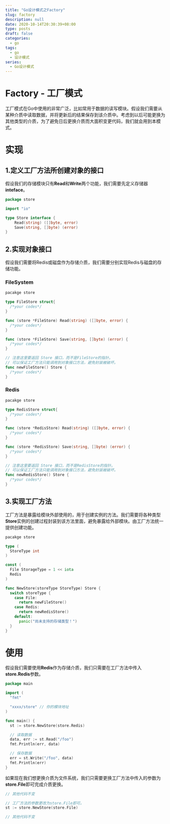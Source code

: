 ```yaml
---
title: "Go设计模式之Factory"
slug: factory
description: null
date: 2020-10-14T20:30:39+08:00
type: posts
draft: false
categories:
  - go
tags:
  - go
  - 设计模式
series:
  - Go设计模式
---
```


# Factory - 工厂模式

工厂模式在Go中使用的非常广泛，比如常用于数据的读写模块。假设我们需要从某种介质中读取数据，并将更新后的结果保存到该介质中。考虑到以后可能更换为其他类型的介质，为了避免日后更换介质而大面积变更代码，我们就会用到本模式。

# 实现

## 1.定义工厂方法所创建对象的接口
假设我们的存储模块只有**Read**和**Write**两个功能，我们需要先定义存储器**inteface**。

```go
package store

import "io"

type Store interface {
    Read(string) ([]byte, error)
    Save(string, []byte) (error)
}
```

## 2.实现对象接口

假设我们需要将Redis或磁盘作为存储介质，我们需要分别实现Redis与磁盘的存储功能。

### FileSystem
```go
pacakge store

type FileStore struct{
  /*your codes*/
}

func (store *FileStore) Read(string) ([]byte, error) {
  /*your codes*/
}

func (store *FileStore) Save(string, []byte) (error) {
  /*your codes*/
}

// 注意这里要返回 Store 接口，而不是FileStore的指针。
// 可以保证工厂方法只能调用到对象接口方法，避免封装被破坏。
func newFileStore() Store {
  /*your codes*/
}
```

### Redis
```go
pacakge store

type RedisStore struct{
  /*your codes*/
}

func (store *RedisStore) Read(string) ([]byte, error) {
  /*your codes*/
}

func (store *RedisStore) Save(string, []byte) (error) {
  /*your codes*/
}

// 注意这里要返回 Store 接口，而不是RedisStore的指针。
// 可以保证工厂方法只能调用到对象接口方法，避免封装被破坏。
func newRedisStore() Store {
  /*your codes*/
}
```

## 3.实现工厂方法

工厂方法是暴露给模块外部使用的，用于创建实例的方法。我们需要将各种类型**Store**实例的创建过程封装到该方法里面，避免暴露给外部模块。由工厂方法统一提供创建功能。

```go
pacakge store

type (
  StoreType int
)

const (
  File StorageType = 1 << iota
  Redis
)

func NewStore(storeType StoreType) Store {
  switch storeType {
    case File:
      return newFileStore()
    case Redis:
      return newRedisStore()
    default:
      panic("尚未支持的存储类型！")
  }
}
```

# 使用

假设我们需要使用**Redis**作为存储介质，我们只需要在工厂方法中传入**store.Redis**参数。

```go
package main

import (
  "fmt"

  "xxxx/store" // 你的模块地址
)

func main() {
  st := store.NewStore(store.Redis)

  // 读取数据
  data, err := st.Read("/foo")
  fmt.Println(err, data)

  // 保存数据
  err = st.Write("/foo", data)
  fmt.Println(err)
}
```

如果现在我们想更换介质为文件系统，我们只需要更换工厂方法中传入的参数为**store.File**即可完成介质更换。

```go
// 其他代码不变

// 工厂方法的参数更改为store.File即可。
st := store.NewStore(store.File)

// 其他代码不变
```
